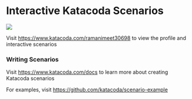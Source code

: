 # Interactive Katacoda Scenarios

[![](http://shields.katacoda.com/katacoda/ramanimeet30698/count.svg)](https://www.katacoda.com/ramanimeet30698 "Get your profile on Katacoda.com")

Visit https://www.katacoda.com/ramanimeet30698 to view the profile and interactive scenarios

### Writing Scenarios
Visit https://www.katacoda.com/docs to learn more about creating Katacoda scenarios

For examples, visit https://github.com/katacoda/scenario-example
